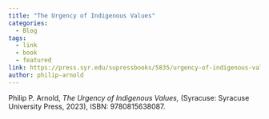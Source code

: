 ```yaml
---
title: "The Urgency of Indigenous Values"
categories:
  - Blog
tags:
  - link
  - book
  - featured
link: https://press.syr.edu/supressbooks/5835/urgency-of-indigenous-values-the/
author: philip-arnold
---
```

Philip P. Arnold, *The Urgency of Indigenous Values,* (Syracuse: Syracuse University Press, 2023), ISBN: 9780815638087.